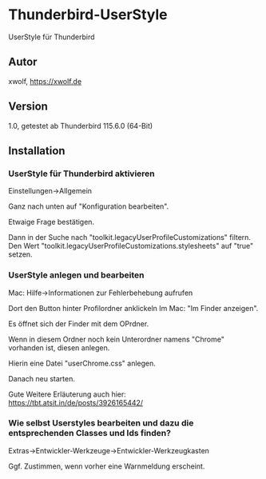 # Thunderbird-UserStyle

UserStyle für Thunderbird

## Autor

xwolf, https://xwolf.de

## Version 

1.0, getestet ab Thunderbird 115.6.0 (64-Bit)


## Installation

### UserStyle für Thunderbird aktivieren

Einstellungen->Allgemein

Ganz nach unten auf "Konfiguration bearbeiten".

Etwaige Frage bestätigen.

Dann in der Suche nach "toolkit.legacyUserProfileCustomizations" filtern. Den Wert "toolkit.legacyUserProfileCustomizations.stylesheets" auf "true" setzen.

### UserStyle anlegen und bearbeiten



Mac: Hilfe->Informationen zur Fehlerbehebung aufrufen

Dort den Button hinter Profilordner anklickeln Im Mac: "Im Finder anzeigen".

Es öffnet sich der Finder mit dem OPrdner.

Wenn in diesem Ordner noch kein Unterordner namens "Chrome" vorhanden ist, diesen anlegen.

Hierin eine Datei "userChrome.css" anlegen.

Danach neu starten.

Gute Weitere Erläuterung auch hier: https://tbt.atsit.in/de/posts/3926165442/

### Wie selbst Userstyles bearbeiten und dazu die entsprechenden Classes und Ids finden?

Extras->Entwickler-Werkzeuge->Entwickler-Werkzeugkasten

Ggf. Zustimmen, wenn vorher eine Warnmeldung erscheint.
